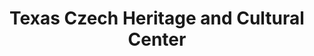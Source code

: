 ---
layout: repo
title: "Texas Czech Heritage and Cultural Center"
id: 17450
permalink: repos/17450/
---